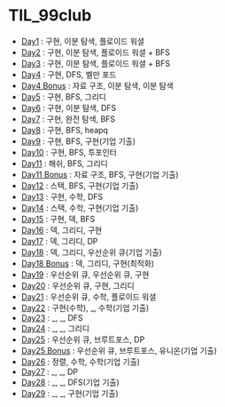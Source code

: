 # TIL_99club

* [Day1](./Day1.md) : 구현, 이분 탐색, 플로이드 워셜
* [Day2](./Day2.md) : 구현, 이분 탐색, 플로이드 워셜 + BFS
* [Day3](./Day3.md) : 구현, 이분 탐색, 플로이드 워셜 + BFS
* [Day4](./Day4.md) : 구현, DFS, 벨만 포드
* [Day4 Bonus](./Day4_Bonus.md) : 자료 구조, 이분 탐색, 이분 탐색
* [Day5](./Day5.md) : 구현, BFS, 그리디
* [Day6](./Day6.md) : 구현, 이분 탐색, DFS
* [Day7](./Day7.md) : 구현, 완전 탐색, BFS
* [Day8](./Day8.md) : 구현, BFS, heapq
* [Day9](./Day9.md) : 구현, BFS, 구현(기업 기출)
* [Day10](./Day10.md) : 구현, BFS, 투포인터
* [Day11](./Day11.md) : 해쉬, BFS, 그리디
* [Day11 Bonus](./Day11_Bonus.md) : 자료 구조, BFS, 구현(기업 기출)
* [Day12](./Day12.md) : 스택, BFS, 구현(기업 기출)
* [Day13](./Day13.md) : 구현, 수학, DFS
* [Day14](./Day14.md) : 스택, 수학, 구현(기업 기출)
* [Day15](./Day15.md) : 구현, 덱, BFS
* [Day16](./Day16.md) : 덱, 그리디, 구현
* [Day17](./Day17.md) : 덱, 그리디, DP
* [Day18](./Day18.md) : 덱, 그리디, 우선순위 큐(기업 기출)
* [Day18 Bonus](./Day18_Bonus.md) : 덱, 그리디, 구현(최적화)
* [Day19](./Day19.md) : 우선순위 큐, 우선순위 큐, 구현
* [Day20](./Day20.md) : 우선순위 큐, 구현, 그리디
* [Day21](./Day21.md) : 우선순위 큐, 수학, 플로이드 워셜
* [Day22](./Day22.md) : 구현(수학), _, 수학(기업 기출)
* [Day23](./Day23.md) : _, _, DFS
* [Day24](./Day24.md) : _, _, 그리디
* [Day25](./Day25.md) : 우선순위 큐, 브루트포스, DP
* [Day25 Bonus](./Day25_Bonus.md) : 우선순위 큐, 브루트포스, 유니온(기업 기출)
* [Day26](./Day26.md) : 정렬, 수학, 수학(기업 기출)
* [Day27](./Day27.md) : _, _, DP
* [Day28](./Day28.md) : _, _, DFS(기업 기출)
* [Day29](./Day29.md) : _, _, 구현(기업 기출)